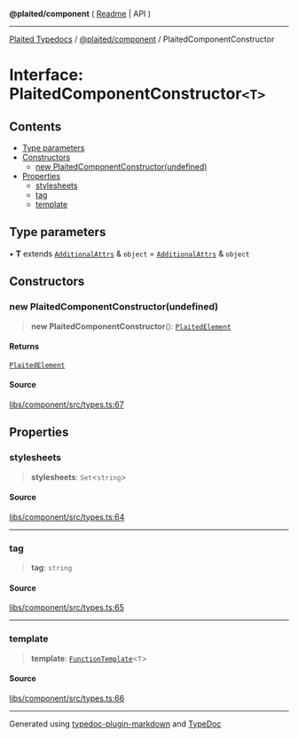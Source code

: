 **@plaited/component** ( [Readme](../README.md) \| API )

***

[Plaited Typedocs](../../../modules.md) / [@plaited/component](../modules.md) / PlaitedComponentConstructor

# Interface: PlaitedComponentConstructor`<T>`

## Contents

- [Type parameters](PlaitedComponentConstructor.md#type-parameters)
- [Constructors](PlaitedComponentConstructor.md#constructors)
  - [new PlaitedComponentConstructor(undefined)](PlaitedComponentConstructor.md#new-plaitedcomponentconstructorundefined)
- [Properties](PlaitedComponentConstructor.md#properties)
  - [stylesheets](PlaitedComponentConstructor.md#stylesheets)
  - [tag](PlaitedComponentConstructor.md#tag)
  - [template](PlaitedComponentConstructor.md#template)

## Type parameters

▪ **T** extends [`AdditionalAttrs`](../../jsx/index/interfaces/AdditionalAttrs.md) & `object` = [`AdditionalAttrs`](../../jsx/index/interfaces/AdditionalAttrs.md) & `object`

## Constructors

### new PlaitedComponentConstructor(undefined)

> **new PlaitedComponentConstructor**(): [`PlaitedElement`](PlaitedElement.md)

#### Returns

[`PlaitedElement`](PlaitedElement.md)

#### Source

[libs/component/src/types.ts:67](https://github.com/plaited/plaited/blob/b151218/libs/component/src/types.ts#L67)

## Properties

### stylesheets

> **stylesheets**: `Set`\<`string`\>

#### Source

[libs/component/src/types.ts:64](https://github.com/plaited/plaited/blob/b151218/libs/component/src/types.ts#L64)

***

### tag

> **tag**: `string`

#### Source

[libs/component/src/types.ts:65](https://github.com/plaited/plaited/blob/b151218/libs/component/src/types.ts#L65)

***

### template

> **template**: [`FunctionTemplate`](../../jsx/index/type-aliases/FunctionTemplate.md)\<`T`\>

#### Source

[libs/component/src/types.ts:66](https://github.com/plaited/plaited/blob/b151218/libs/component/src/types.ts#L66)

***

Generated using [typedoc-plugin-markdown](https://www.npmjs.com/package/typedoc-plugin-markdown) and [TypeDoc](https://typedoc.org/)
